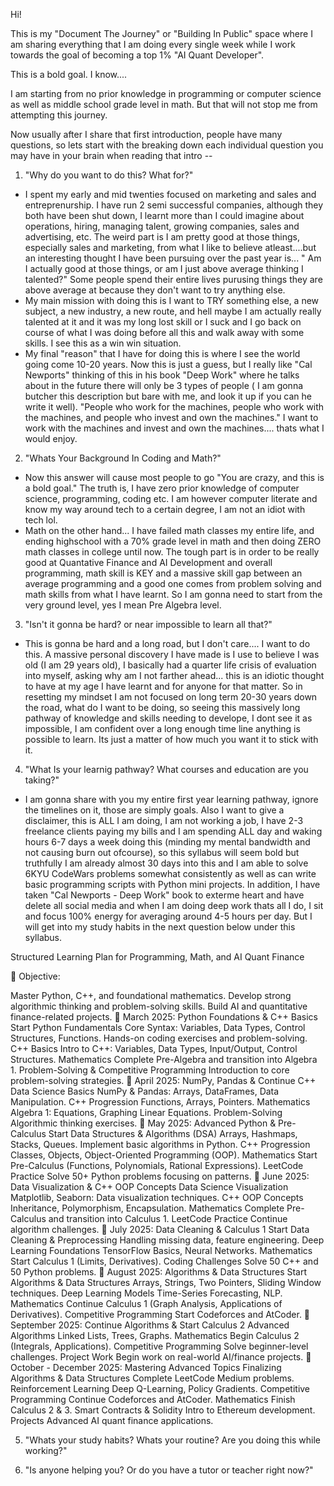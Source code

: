 Hi!

This is my "Document The Journey" or "Building In Public" space where I am sharing everything that I am doing every single week while I work towards the goal of becoming a top 1% "AI Quant Developer".

This is a bold goal. I know....

I am starting from no prior knowledge in programming or computer science as well as middle school grade level in math. But that will not stop me from attempting this journey.

Now usually after I share that first introduction, people have many questions, so lets start with the breaking down each individual question you may have in your brain when reading that intro --

1. "Why do you want to do this? What for?"

- I spent my early and mid twenties focused on marketing and sales and entreprenurship. I have run 2 semi successful companies, although they both have been shut down, I learnt more than I could imagine about operations, hiring, managing talent, growing companies, sales and advertising, etc. The weird part is I am pretty good at those things, especially sales and marketing, from what I like to believe atleast....but an interesting thought I have been pursuing over the past year is... " Am I actually good at those things, or am I just above average thinking I talented?" Some people spend their entire lives purusing things they are above average at because they don't want to try anything else. 
- My main mission with doing this is I want to TRY something else, a new subject, a new industry, a new route, and hell maybe I am actually really talented at it and it was my long lost skill or I suck and I go back on course of what I was doing before all this and walk away with some skills. I see this as a win win situation.
- My final "reason" that I have for doing this is where I see the world going come 10-20 years. Now this is just a guess, but I really like "Cal Newports" thinking of this in his book "Deep Work" where he talks about in the future there will only be 3 types of people ( I am gonna butcher this description but bare with me, and look it up if you can he write it well). "People who work for the machines, people who work with the machines, and people who invest and own the machines." I want to work with the machines and invest and own the machines.... thats what I would enjoy.

2. "Whats Your Background In Coding and Math?" 
- Now this answer will cause most people to go "You are crazy, and this is a bold goal." The truth is, I have zero prior knowledge of computer science, programming, coding etc. I am however computer literate and know my way around tech to a certain degree, I am not an idiot with tech lol.
- Math on the other hand... I have failed math classes my entire life, and ending highschool with a 70% grade level in math and then doing ZERO math classes in college until now. The tough part is in order to be really good at Quantative Finance and AI Development and overall programming, math skill is KEY and a massive skill gap between an average programming and a good one comes from problem solving and math skills from what I have learnt. So I am gonna need to start from the very ground level, yes I mean Pre Algebra level.



3. "Isn't it gonna be hard? or near impossible to learn all that?"

- This is gonna be hard and a long road, but I don't care.... I want to do this. A massive personal discovery I have made is I use to believe I was old (I am 29 years old), I basically had a quarter life crisis of evaluation into myself, asking why am I not farther ahead... this is an idiotic thought to have at my age I have learnt and for anyone for that matter. So in resetting my mindset I am not focused on long term 20-30 years down the road, what do I want to be doing, so seeing this massively long pathway of knowledge and skills needing to develope, I dont see it as impossible, I am confident over a long enough time line anything is possible to learn. Its just a matter of how much you want it to stick with it.



4. "What Is your learnig pathway? What courses and education are you taking?"

- I am gonna share with you my entire first year learning pathway, ignore the timelines on it, those are simply goals. Also I want to give a disclaimer, this is ALL I am doing, I am not working a job, I have 2-3 freelance clients paying my bills and I am spending ALL day and waking hours 6-7 days a week doing this (minding my mental bandwidth and not causing burn out ofcourse), so this syllabus will seem bold but truthfully I am already almost 30 days into this and I am able to solve 6KYU CodeWars problems somewhat consistently as well as can write basic programming scripts with Python mini projects. In addition, I have taken "Cal Newports - Deep Work" book to exterme heart and have delete all social media and when I am doing deep work thats all I do, I sit and focus 100% energy for averaging around 4-5 hours per day. But I will get into my study habits in the next question below under this syllabus.

Structured Learning Plan for Programming, Math, and AI Quant Finance

📌 Objective:

Master Python, C++, and foundational mathematics.
Develop strong algorithmic thinking and problem-solving skills.
Build AI and quantitative finance-related projects.
📅 March 2025: Python Foundations & C++ Basics Start
Python Fundamentals
Core Syntax: Variables, Data Types, Control Structures, Functions.
Hands-on coding exercises and problem-solving.
C++ Basics
Intro to C++: Variables, Data Types, Input/Output, Control Structures.
Mathematics
Complete Pre-Algebra and transition into Algebra 1.
Problem-Solving & Competitive Programming
Introduction to core problem-solving strategies.
📅 April 2025: NumPy, Pandas & Continue C++
Data Science Basics
NumPy & Pandas: Arrays, DataFrames, Data Manipulation.
C++ Progression
Functions, Arrays, Pointers.
Mathematics
Algebra 1: Equations, Graphing Linear Equations.
Problem-Solving
Algorithmic thinking exercises.
📅 May 2025: Advanced Python & Pre-Calculus Start
Data Structures & Algorithms (DSA)
Arrays, Hashmaps, Stacks, Queues.
Implement basic algorithms in Python.
C++ Progression
Classes, Objects, Object-Oriented Programming (OOP).
Mathematics
Start Pre-Calculus (Functions, Polynomials, Rational Expressions).
LeetCode Practice
Solve 50+ Python problems focusing on patterns.
📅 June 2025: Data Visualization & C++ OOP Concepts
Data Science Visualization
Matplotlib, Seaborn: Data visualization techniques.
C++ OOP Concepts
Inheritance, Polymorphism, Encapsulation.
Mathematics
Complete Pre-Calculus and transition into Calculus 1.
LeetCode Practice
Continue algorithm challenges.
📅 July 2025: Data Cleaning & Calculus 1 Start
Data Cleaning & Preprocessing
Handling missing data, feature engineering.
Deep Learning Foundations
TensorFlow Basics, Neural Networks.
Mathematics
Start Calculus 1 (Limits, Derivatives).
Coding Challenges
Solve 50 C++ and 50 Python problems.
📅 August 2025: Algorithms & Data Structures Start
Algorithms & Data Structures
Arrays, Strings, Two Pointers, Sliding Window techniques.
Deep Learning Models
Time-Series Forecasting, NLP.
Mathematics
Continue Calculus 1 (Graph Analysis, Applications of Derivatives).
Competitive Programming
Start Codeforces and AtCoder.
📅 September 2025: Continue Algorithms & Start Calculus 2
Advanced Algorithms
Linked Lists, Trees, Graphs.
Mathematics
Begin Calculus 2 (Integrals, Applications).
Competitive Programming
Solve beginner-level challenges.
Project Work
Begin work on real-world AI/finance projects.
📅 October - December 2025: Mastering Advanced Topics
Finalizing Algorithms & Data Structures
Complete LeetCode Medium problems.
Reinforcement Learning
Deep Q-Learning, Policy Gradients.
Competitive Programming
Continue Codeforces and AtCoder.
Mathematics
Finish Calculus 2 & 3.
Smart Contracts & Solidity
Intro to Ethereum development.
Projects
Advanced AI quant finance applications.


5. "Whats your study habits? Whats your routine? Are you doing this while working?"



6. "Is anyone helping you? Or do you have a tutor or teacher right now?"


